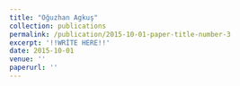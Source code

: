 ```yaml
---
title: "Oğuzhan Agkuş"
collection: publications
permalink: /publication/2015-10-01-paper-title-number-3
excerpt: '!!WRİTE HERE!!'
date: 2015-10-01
venue: ''
paperurl: ''
---
```


